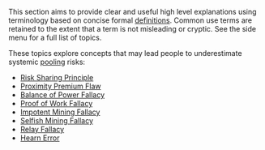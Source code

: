 This section aims to provide clear and useful high level explanations using terminology based on concise formal [definitions](Glossary). Common use terms are retained to the extent that a term is not misleading or cryptic. See the side menu for a full list of topics.

These topics explore concepts that may lead people to underestimate systemic [pooling](Glossary#pooling) risks:

* [Risk Sharing Principle](Risk-Sharing-Principle)
* [Proximity Premium Flaw](Proximity-Premium-Flaw)
* [Balance of Power Fallacy](Balance-of-Power-Fallacy)
* [Proof of Work Fallacy](Proof-of-Work-Fallacy)
* [Impotent Mining Fallacy](Impotent-Mining-Fallacy)
* [Selfish Mining Fallacy](Selfish-Mining-Fallacy)
* [Relay Fallacy](Relay-Fallacy)
* [Hearn Error](Hearn-Error)